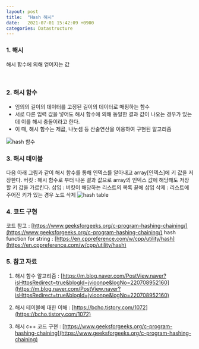 ```yaml
---
layout: post
title:  "Hash 해시"
date:   2021-07-01 15:42:09 +0900
categories: Datastructure
---
```


### 1. 해시
해시 함수에 의해 얻어지는 값

​
### 2. 해시 함수
- 임의의 길이의 데이터를 고정된 길이의 데이터로 매핑하는 함수
- 서로 다른 입력 값을 넣어도 해시 함수에 의해 동일한 결과 값이 나오는 경우가 있는데 이를 해시 충돌이라고 한다.
- 이 때, 해시 함수는 제곱, 나눗셈 등 산술연산을 이용하여 구현된 알고리즘

![hash 함수](https://blog.kakaocdn.net/dn/bx45DR/btqDHrT3rQx/w2EvrEnAwG3MqbJGINmRLk/img.png)


### 3. 해시 테이블
다음 아래 그림과 같이 해시 함수를 통해 인덱스를 알아내고 array[인덱스]에 키 값을 저장한다.
버킷 : 해시 함수로 부터 나온 결과 값으로 array의 인덱스 값에 해당해도 저장할 키 값을 가르킨다.
삽입 : 버킷이 해당하는 리스트의 목록 끝에 삽입
삭제 : 리스트에 주어진 키가 있는 경우 노드 삭제
![hash table](https://upload.wikimedia.org/wikipedia/commons/thumb/7/7d/Hash_table_3_1_1_0_1_0_0_SP.svg/1200px-Hash_table_3_1_1_0_1_0_0_SP.svg.png)


### 4. 코드 구현
코드 참고 :  [https://www.geeksforgeeks.org/c-program-hashing-chaining/](https://www.geeksforgeeks.org/c-program-hashing-chaining/)
hash function for string : [https://en.cppreference.com/w/cpp/utility/hash](https://en.cppreference.com/w/cpp/utility/hash)



### 5. 참고 자료
1) 해시 함수 알고리즘 : [https://m.blog.naver.com/PostView.naver?isHttpsRedirect=true&blogId=jvioonpe&logNo=220708952160](https://m.blog.naver.com/PostView.naver?isHttpsRedirect=true&blogId=jvioonpe&logNo=220708952160)

2) 해시 테이블에 대한 이해 : [https://bcho.tistory.com/1072](https://bcho.tistory.com/1072)

3) 해시 c++ 코드 구현 : [https://www.geeksforgeeks.org/c-program-hashing-chaining](https://www.geeksforgeeks.org/c-program-hashing-chaining)

​
